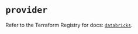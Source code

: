 # `provider`

Refer to the Terraform Registry for docs: [`databricks`](https://registry.terraform.io/providers/databricks/databricks/1.65.1/docs).
